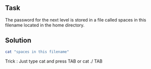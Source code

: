 
## Task

The password for the next level is stored in a file called spaces in this filename located in the home directory.

## Solution

```sh
cat "spaces in this filename"
```

Trick :    Just type cat and press TAB or cat ./ TAB
